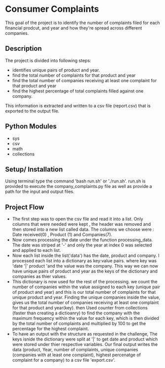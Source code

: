 # Consumer Complaints
This goal of the project is to identify the number of complaints filed for each financial prodcut, and year and how they're spread across different companies.

## Description
The project is divided into following steps:
- identifies unique pairs of product and year.
- find the total number of complaints for that product and year
- find the total number of companies receiving at least one complaint for that product and year
- find the highest percentage of total complaints filled against one company.

This information is extracted and written to a csv file (report.csv) that is exported to the output file.

## Python Modules 
- sys
- csv
- math
- collections

## Setup/ Installation
Using terminal type the command 'bash run.sh' or './run.sh'. run.sh is provided to execute the company_complaints.py file as well as provide a path for the input and output files. 

## Project Flow
- The first step was to open the csv file and read it into a list. Only columns that were needed were kept , the header was removed and then stored into a new list called data. The columns we choose were : Date received(0) , Product (1) and Companies(7).
- Now comes processing the date under the function processing_data. The date was striped at '-' and only the year at index 0 was selected and applied to each list.
- Now each list inside the list('data') has the date, product and company. I processed each list into a dictionary as key:value pairs. where key was 'date '|' product 'and the value was the company. This way we can now have unique pairs of product and year as the keys of the dictionary and companies as thier values.
- This dictionary is now used for the rest of the processing. we count the number of companies within the value assigned to each key (unique pair of product and year) and this is our total number of complaints for that unique product and year. Finding the unique companies inside the value, gives us the total number of companies receiving at least one complaint for that product and year(key). then Used counter from collections (faster than creating a dictioanry) to find the company with the maximum frequency within the value for each key, which is then divided by the total number of complaints and multiplied by 100 to get the percentage for the highest complaint.
- To have an output with the structure as requested in the challenge, The keys isnide the dictionary were split at '|' to get date and product which were stored under thier respective variables. Our final output writes the data (product, Year, number of complaints, unique companies (companies with at least one complaint), highest percenatge of complaint for a company) to a csv file 'export.csv'. 

